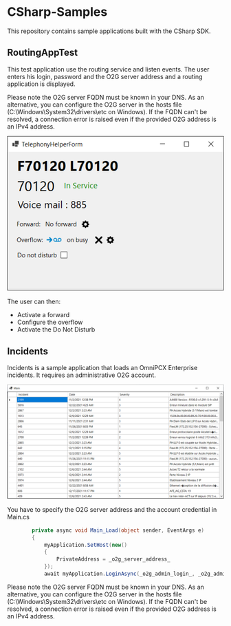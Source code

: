 

# CSharp-Samples
This repository contains sample applications built with the CSharp SDK.

## RoutingAppTest
This test application use the routing service and listen events. 
The user enters his login, password and the O2G server address and a routing application is displayed.

Please note the O2G server FQDN must be known in your DNS. As an alternative, you can configure the O2G server in the hosts file (C:\Windows\System32\drivers\etc on Windows).
If the FQDN can't be resolved, a connection error is raised even if the provided O2G address is an IPv4 address.

![enter image description here](https://github.com/ALE-OPENNESS/CSharp-Samples/blob/main/RoutingAppTest/RoutingApp.png?raw=true)

The user can then:
 - Activate a forward
 - Configure the overflow
 - Activate the Do Not Disturb

## Incidents
Incidents is a sample application that loads an OmniPCX Enterprise incidents. It requires an administrative O2G account.

![enter image description here](https://github.com/ALE-OPENNESS/CSharp-Samples/blob/main/Incidents/Incident.png?raw=true)

You have to specify the O2G server address and the account credential in Main.cs
```c#
        private async void Main_Load(object sender, EventArgs e)
        {
            myApplication.SetHost(new()
            {
                PrivateAddress = _o2g_server_address_
            });
            await myApplication.LoginAsync(_o2g_admin_login_, _o2g_admin_password_);
```
Please note the O2G server FQDN must be known in your DNS. As an alternative, you can configure the O2G server in the hosts file (C:\Windows\System32\drivers\etc on Windows).
If the FQDN can't be resolved, a connection error is raised even if the provided O2G address is an IPv4 address.
